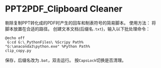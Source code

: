# PPT2PDF_Clipboard Cleaner 
剔除复制PPT转化成的PDF时产生的回车和制表符号的简易脚本。
使用方法：
将脚本放置在合适的路径。
创建文本文档(后缀名`.txt`)，输入以下批处理命令：
````
@echo off
 G:cd G:\_PythonFiles\ %Scripy Path%
"G:\anaconda3\python.exe" %Python Path%
clip_copy.py
````
保存，后缀名改为`.bat`，双击运行。
按`CapsLock`切换是否清理。
